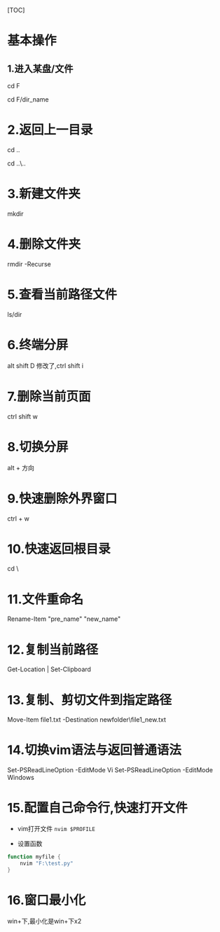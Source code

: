 [TOC]

# 基本操作

## 1.进入某盘/文件

cd F

cd F/dir_name

# 2.返回上一目录

cd ..

cd ..\\..

# 3.新建文件夹

mkdir

# 4.删除文件夹

rmdir -Recurse

# 5.查看当前路径文件

ls/dir

# 6.终端分屏

alt shift D
修改了,ctrl shift i

# 7.删除当前页面

ctrl shift w

# 8.切换分屏

alt + 方向

# 9.快速删除外界窗口

ctrl + w

# 10.快速返回根目录

cd \

# 11.文件重命名
Rename-Item "pre_name" "new_name"

# 12.复制当前路径
Get-Location | Set-Clipboard

# 13.复制、剪切文件到指定路径
Move-Item file1.txt -Destination newfolder\file1_new.txt

# 14.切换vim语法与返回普通语法
Set-PSReadLineOption -EditMode Vi
Set-PSReadLineOption -EditMode Windows

# 15.配置自己命令行,快速打开文件

- vim打开文件
`nvim $PROFILE`

- 设置函数
```powershell
function myfile {
    nvim "F:\test.py"
}
```
# 16.窗口最小化
win+下,最小化是win+下x2
